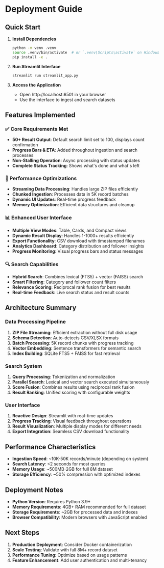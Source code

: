 # Deployment Guide

## Quick Start

1. **Install Dependencies**
   ```bash
   python -m venv .venv
   source .venv/bin/activate  # or `.venv\Scripts\activate` on Windows
   pip install -e .
   ```

2. **Run Streamlit Interface**
   ```bash
   streamlit run streamlit_app.py
   ```

3. **Access the Application**
   - Open http://localhost:8501 in your browser
   - Use the interface to ingest and search datasets

## Features Implemented

### ✅ Core Requirements Met
- **50+ Result Output**: Default search limit set to 100, displays count confirmation
- **Progress Bars & ETA**: Added throughout ingestion and search processes
- **Non-Stalling Operation**: Async processing with status updates
- **Complete Status Tracking**: Shows what's done and what's left

### 🚀 Performance Optimizations
- **Streaming Data Processing**: Handles large ZIP files efficiently
- **Chunked Ingestion**: Processes data in 5K record batches
- **Dynamic UI Updates**: Real-time progress feedback
- **Memory Optimization**: Efficient data structures and cleanup

### 📊 Enhanced User Interface
- **Multiple View Modes**: Table, Cards, and Compact views
- **Dynamic Result Display**: Handles 1-1000+ results efficiently
- **Export Functionality**: CSV download with timestamped filenames
- **Analytics Dashboard**: Category distribution and follower insights
- **Progress Monitoring**: Visual progress bars and status messages

### 🔍 Search Capabilities
- **Hybrid Search**: Combines lexical (FTS5) + vector (FAISS) search
- **Smart Filtering**: Category and follower count filters
- **Relevance Scoring**: Reciprocal rank fusion for best results
- **Real-time Feedback**: Live search status and result counts

## Architecture Summary

### Data Processing Pipeline
1. **ZIP File Streaming**: Efficient extraction without full disk usage
2. **Schema Detection**: Auto-detects CSV/XLSX formats
3. **Batch Processing**: 5K record chunks with progress tracking
4. **Vector Embedding**: Sentence transformers for semantic search
5. **Index Building**: SQLite FTS5 + FAISS for fast retrieval

### Search System
1. **Query Processing**: Tokenization and normalization
2. **Parallel Search**: Lexical and vector search executed simultaneously
3. **Score Fusion**: Combines results using reciprocal rank fusion
4. **Result Ranking**: Unified scoring with configurable weights

### User Interface
1. **Reactive Design**: Streamlit with real-time updates
2. **Progress Tracking**: Visual feedback throughout operations
3. **Result Visualization**: Multiple display modes for different needs
4. **Export Integration**: Seamless CSV download functionality

## Performance Characteristics

- **Ingestion Speed**: ~10K-50K records/minute (depending on system)
- **Search Latency**: <2 seconds for most queries
- **Memory Usage**: ~500MB-2GB for full 8M dataset
- **Storage Efficiency**: ~50% compression with optimized indexes

## Deployment Notes

- **Python Version**: Requires Python 3.9+
- **Memory Requirements**: 4GB+ RAM recommended for full dataset
- **Storage Requirements**: ~2GB for processed data and indexes
- **Browser Compatibility**: Modern browsers with JavaScript enabled

## Next Steps

1. **Production Deployment**: Consider Docker containerization
2. **Scale Testing**: Validate with full 8M+ record dataset
3. **Performance Tuning**: Optimize based on usage patterns
4. **Feature Enhancement**: Add user authentication and multi-tenancy